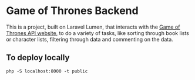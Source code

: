 # Game of Thrones Backend 

This is a project, built on Laravel Lumen, that interacts with the [Game of Thrones API website](https://anapioficeandfire.com/), to do a variety of tasks, like sorting through book lists or character lists, filtering through data and commenting on the data. 

## To deploy locally
```
php -S localhost:8000 -t public
```